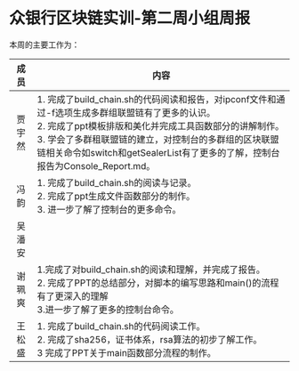 # 众银行区块链实训-第二周小组周报
本周的主要工作为：

成员|内容
:----:|---
贾宇然|1. 完成了build_chain.sh的代码阅读和报告，对ipconf文件和通过-f选项生成多群组联盟链有了更多的认识。<br />2. 完成了ppt模板排版和美化并完成工具函数部分的讲解制作。<br />3. 学会了多群租联盟链的建立，对控制台的多群组的区块联盟链相关命令如switch和getSealerList有了更多的了解，控制台报告为Console_Report.md。
冯韵|1. 完成了build_chain.sh的阅读与记录。<br />2. 完成了ppt生成文件函数部分的制作。<br />3. 进一步了解了控制台的更多命令。
吴潘安|
谢珮爽|1.完成了对build_chain.sh的阅读和理解，并完成了报告。<br />2. 完成了PPT的总结部分，对脚本的编写思路和main()的流程有了更深入的理解<br />3.进一步了解了更多的控制台命令。                                                             
王松盛|1. 完成了build_chain.sh的代码阅读工作。<br />2. 完成了sha256，证书体系，rsa算法的初步了解工作。<br />3 完成了PPT关于main函数部分流程的制作。
